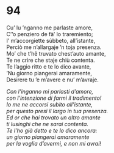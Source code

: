 # 94
  
Cu’ lu ’nganno me parlaste amore,  
C’’o penziero de fà’ lo traremiento;  
I’ m’accorgiette sùbbeto, all’istante,  
Perciò me n’allargaje ’n toja presenza.  
Mo’ che t’hê truvato chest’auto amante,  
Te ne crire che staje chiù contenta.  
Te l’aggio ritto e te lo dico avante,  
’Nu giorno piangerai amaramente,  
Desirere tu ’e m’avere e nu’ m’avraje.

*Con l’inganno mi parlasti d’amore,  
con l’intenzione di farmi il tradimento!  
Io me ne accorsi subito all’istante,  
per questo presi il largo in tua presenza.  
Ed or che hai trovato un altro amante  
ti lusinghi che ne sarai contenta.  
Te l’ho già detto e te lo dico ancora:  
un giorno piangerai amaramente  
per la voglia d’avermi, e non mi avrai!*


